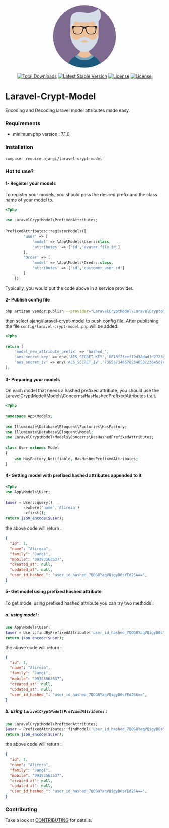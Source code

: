 <p align="center"><a href="https://github.com/ajangi/laravel-crypt-model" style="border-radius:100%;"><img src="https://raw.githubusercontent.com/ajangi/ajangi/744acdd11fa62946dc4a2404e8628941f28f3674/man.svg" width="200" style="border-radius:100%;"></a></p>
<p align="center">
<a href="https://packagist.org/packages/ajangi/laravel-crypt-model"><img src="https://poser.pugx.org/ajangi/laravel-crypt-model/d/total.svg" alt="Total Downloads"></a>
<a href="https://packagist.org/packages/ajangi/laravel-crypt-model"><img src="https://poser.pugx.org/ajangi/laravel-crypt-model/v/stable.svg" alt="Latest Stable Version"></a>
<a href="https://packagist.org/packages/ajangi/laravel-crypt-model"><img src="https://poser.pugx.org/ajangi/laravel-crypt-model/license.svg" alt="License"></a>
<a href="https://packagist.org/packages/ajangi/laravel-crypt-model"><img src="https://poser.pugx.org/ajangi/laravel-crypt-model/composerlock" alt="License"></a>
</p>

# Laravel-Crypt-Model
Encoding and Decoding laravel model attributes made easy.

### Requirements
- minimum php version : 7.1.0

### Installation
```bash
composer require ajangi/laravel-crypt-model
```

### Hot to use?

#### 1- Register your models
To register your models, you should pass the desired prefix and the class name of your model to.
```php
<?php

use LaravelCryptModel\PrefixedAttributes;

PrefixedAttributes::registerModels([
        'user' => [
            'model' => \App\Models\User::class,
            'attributes' => ['id','avatar_file_id']
        ],
        'Order' => [
            'model' => \App\Models\Oredr::class,
            'attributes' => ['id','customer_user_id']
        ]
    ]);
```
Typically, you would put the code above in a service provider.

#### 2- Publish config file
```bash
php artisan vendor:publish --provider="LaravelCryptModel\LaravelCryptoModelServiceProvider"
```
then select ajangi/laravel-crypt-model to push config file. After publishing the file ``` config/laravel-crypt-model.php ``` will be added.
```php
<?php

return [
    'model_new_attribute_prefix' => 'hashed_',
    'aes_secret_key' => env('AES_SECRET_KEY','6818f23eef19d38dad1d272345454549991f6368'), //the secret key you should change
    'aes_secret_iv' => env('AES_SECRET_IV','73658734657823465872364587634876523487657'), //the secret iv you should change
];

```
#### 3- Preparing your models

On each model that needs a hashed prefixed attribute, you should use the LaravelCryptModel\Models\Concerns\HasHashedPrefixedAttributes trait.
```php
<?php

namespace App\Models;

use Illuminate\Database\Eloquent\Factories\HasFactory;
use Illuminate\Database\Eloquent\Model;
use LaravelCryptModel\Models\Concerns\HasHashedPrefixedAttributes;

class User extends Model
{
    use HasFactory,Notifiable, HasHashedPrefixedAttributes;
}
```

#### 4- Getting model with prefixed hashed attributes appended to it
```php
<?php
use App\Models\User;

$user = User::query()
        ->where('name','Alireza')
        ->first();
return json_encode($user);
```
the above code will return :
```json
{
  "id": 1,
  "name": "Alireza",
  "family": "Jangi",
  "mobile": "09393563537",
  "created_at": null,
  "updated_at": null,
  "user_id_hashed_": "user_id_hashed_7QOG8YaqVQigyD0sYEd25A==",
}
```
#### 5- Get model using prefixed hashed attribute
To get model using prefixed hashed attribute you can try two methods : 
##### a. using model :
```php
use App\Models\User;
$user = User::findByPrefixedAttribute('user_id_hashed_7QOG8YaqVQigyD0sYEd25A=='); // the prefixed hashed value we get in step 4
return json_encode($user);
```
the above code will return :
```json
{
  "id": 1,
  "name": "Alireza",
  "family": "Jangi",
  "mobile": "09393563537",
  "created_at": null,
  "updated_at": null,
  "user_id_hashed_": "user_id_hashed_7QOG8YaqVQigyD0sYEd25A==",
}
```
##### b. using ``` LaravelCryptModel\PrefixedAttributes ``` :
```php
use LaravelCryptModel\PrefixedAttributes;
$user = PrefixedAttributes::findModel('user_id_hashed_7QOG8YaqVQigyD0sYEd25A=='); // the prefixed hashed value we get in step 4
return json_encode($user);
```
the above code will return :
```json
{
  "id": 1,
  "name": "Alireza",
  "family": "Jangi",
  "mobile": "09393563537",
  "created_at": null,
  "updated_at": null,
  "user_id_hashed_": "user_id_hashed_7QOG8YaqVQigyD0sYEd25A==",
}
```
### Contributing 
Take a look at [CONTRIBUTING](.github/CONTRIBUTING.md) for details.
